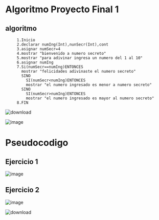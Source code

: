 # Algoritmo Proyecto Final 1
## algoritmo
         1.Inicio
         2.declarar numIng(Int),nunSecr(Int),cont
         3.asignar numSecr=4
         4.mostrar "bienvenido a numero secreto"
         5.mostrar "para adivinar ingresa un numero del 1 al 10"
         6.asignar numIng
         7.Si(numSecr==numIng)ENTONCES
           mostrar "felicidades adivinaste el numero secreto"
           SINO
             SI(numSecr<numIng)ENTONCES
             mostrar "el numero ingresado es menor a numero secreto"
           SINO
             SI(numSecr>numIng)ENTONCES
             mostrar "el numero ingresado es mayor al numero secreto"
         8.FIN



![download](https://user-images.githubusercontent.com/111524802/188550142-fac00b37-9f93-4a51-8b43-ee9f3b8b48c1.png)


![image](https://user-images.githubusercontent.com/111524802/188551453-8f2d2793-f605-4a01-a615-18a586d11271.png)








# Pseudocodigo
## Ejercicio 1
 
 ![image](https://user-images.githubusercontent.com/111524802/189751837-854cec2a-6d24-4b6a-ba01-5b7aa00e4e7f.png)




 ## Ejercicio 2
 
 
 ![image](https://user-images.githubusercontent.com/111524802/189752030-f24333bc-2e69-4ba0-9586-9039e84719c4.png)
 
 ![download](https://user-images.githubusercontent.com/111524802/189752125-3749fcfa-94d3-4f70-a2d9-545553164fe1.png)

